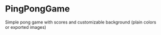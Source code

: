 # PingPongGame

Simple pong game with scores and customizable background (plain colors or exported images)
